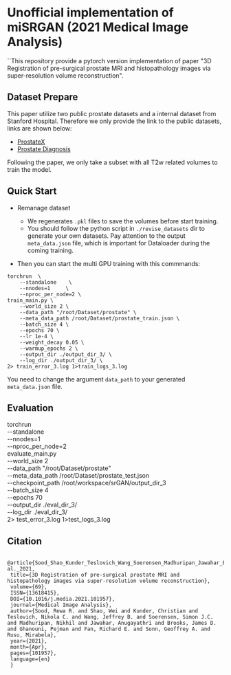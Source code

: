 # Unofficial implementation of miSRGAN (2021 Medical Image Analysis)

``This repository provide a pytorch version implementation of paper "3D Registration of pre-surgical prostate MRI and histopathology images via super-resolution volume reconstruction".


## Dataset Prepare
This paper utilize two public prostate datasets and a internal dataset from Stanford Hospital. Therefore we only provide the link to the public datasets, links are shown below:

- [ProstateX](https://wiki.cancerimagingarchive.net/pages/viewpage.action?pageId=23691656#23691656860763166b154d3b8294e6ff0c206fa5)
- [Prostate Diagnosis](https://wiki.cancerimagingarchive.net/display/Public/PROSTATE-DIAGNOSIS#327725498004a7544e04a10a36cf7ed85def9d0)

Following the paper, we only take a subset with all T2w related volumes to train the model.

## Quick Start
- Remanage dataset
  - We regenerates `.pkl` files to save the volumes before start training.
  - You should follow the python script in `./revise_datasets` dir to generate your own datasets. Pay attention to the output `meta_data.json` file, which is important for Dataloader during the coming training.

- Then you can start the multi GPU training with this commmands:
```
torchrun  \
    --standalone    \
    --nnodes=1     \
    --nproc_per_node=2 \
train_main.py \
    --world_size 2 \
    --data_path "/root/Dataset/prostate" \
    --meta_data_path /root/Dataset/prostate_train.json \
    --batch_size 4 \
    --epochs 70 \
    --lr 1e-4 \
    --weight_decay 0.05 \
    --warmup_epochs 2 \
    --output_dir ./output_dir_3/ \
    --log_dir ./output_dir_3/ \
2> train_error_3.log 1>train_logs_3.log
```
You need to change the argument `data_path` to your generated `meta_data.json` file.

## Evaluation
torchrun  \
    --standalone    \
    --nnodes=1     \
    --nproc_per_node=2 \
evaluate_main.py \
    --world_size 2 \
    --data_path "/root/Dataset/prostate" \
    --meta_data_path /root/Dataset/prostate_test.json \
    --checkpoint_path /root/workspace/srGAN/output_dir_3 \
    --batch_size 4 \
    --epochs 70 \
    --output_dir ./eval_dir_3/ \
    --log_dir ./eval_dir_3/ \
2> test_error_3.log 1>test_logs_3.log

## Citation
```
 @article{Sood_Shao_Kunder_Teslovich_Wang_Soerensen_Madhuripan_Jawahar_Brooks_Ghanouni_et al._2021, 
 title={3D Registration of pre-surgical prostate MRI and histopathology images via super-resolution volume reconstruction}, 
 volume={69}, 
 ISSN={13618415}, 
 DOI={10.1016/j.media.2021.101957}, 
 journal={Medical Image Analysis}, 
 author={Sood, Rewa R. and Shao, Wei and Kunder, Christian and Teslovich, Nikola C. and Wang, Jeffrey B. and Soerensen, Simon J.C. and Madhuripan, Nikhil and Jawahar, Anugayathri and Brooks, James D. and Ghanouni, Pejman and Fan, Richard E. and Sonn, Geoffrey A. and Rusu, Mirabela}, 
 year={2021}, 
 month={Apr}, 
 pages={101957}, 
 language={en} 
 }

```
